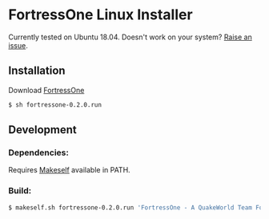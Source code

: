 # FortressOne Linux Installer

Currently tested on Ubuntu 18.04. Doesn't work on your system? [Raise an issue](https://github.com/FortressOne/linux-installer/issues/new).

## Installation

Download [FortressOne](https://github.com/FortressOne/linux-installer/releases/latest)

```bash
$ sh fortressone-0.2.0.run
```


## Development

### Dependencies: 

Requires [Makeself](https://makeself.io/) available in PATH.


### Build:

```bash
$ makeself.sh fortressone-0.2.0.run 'FortressOne - A QuakeWorld Team Fortress installer' ./setup.sh
```

